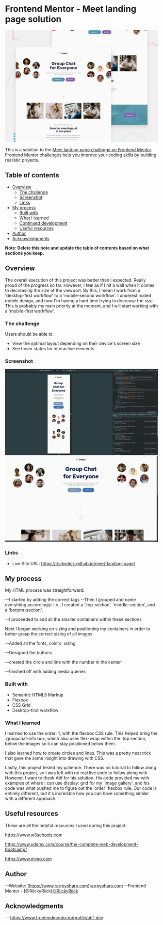 # Frontend Mentor - Meet landing page solution

<img src="./preview.jpg"/>

This is a solution to the [Meet landing page challenge on Frontend Mentor](https://www.frontendmentor.io/challenges/meet-landing-page-rbTDS6OUR). Frontend Mentor challenges help you improve your coding skills by building realistic projects. 

## Table of contents

- [Overview](#overview)
  - [The challenge](#the-challenge)
  - [Screenshot](#screenshot)
  - [Links](#links)
- [My process](#my-process)
  - [Built with](#built-with)
  - [What I learned](#what-i-learned)
  - [Continued development](#continued-development)
  - [Useful resources](#useful-resources)
- [Author](#author)
- [Acknowledgments](#acknowledgments)

**Note: Delete this note and update the table of contents based on what sections you keep.**

## Overview

The overall execution of this project was better than I expected. Really proud of the progress so far. However, I feel as if I hit a wall when it comes to decreasing the size of the viewport. By this, I mean I work from a 'desktop-first workflow' to a 'mobile-second workflow'. I underestimated mobile design, and now I'm having a hard time trying to decrease the size. This is probably my main priority at the moment, and I will start working with a 'mobile-first workflow'.

### The challenge

Users should be able to:

- View the optimal layout depending on their device's screen size
- See hover states for interactive elements

### Screenshot
<img src="./Meeting Landing Desktop Page.png"/>
<img src="./Meeting Landing Mobile Page.png"/>


### Links

- Live Site URL: https://riickyriick.github.io/meet-landing-page/

## My process

My HTML process was straightforward:

--I started by adding the correct tags
--Then I grouped and name everyhting accordingly: i.e., I created a '.top-section', 'middle-section', and a 'bottom-section'. 

--I proceeded to add all the smaller containers within these sections

Next I began working on sizing and positioning my containers in order to better grasp the correct sizing of all images 

--Added all the fonts, colors, sizing

--Designed the buttons 

--created the circle and line with the number in the center

--finished off with adding media queries 


### Built with

- Semantic HTML5 Markup
- Flexbox
- CSS Grid
- Desktop-first workflow

### What I learned

I learned to use the order: 1, with the flexbox CSS rule. This helped bring the .groupchat-info box, which also uses flex-wrap within the .top section, below the images so it can stay positioned below them.

I also learned how to create circles and lines. This was a pretty neat trick that gave me some insight into drawing with CSS. 

Lastly, this project tested my patience. There was no tutorial to follow along with this project, so I was left with no real live code to follow along with. However, I want to thank Atif for his solution. His code provided me with examples of where I can use display: grid for my 'image gallery', and his code was what pushed me to figure out the 'order' flexbox rule. Our code is entirely different, but it's incredible how you can have something similar with a different approach.

## Useful resources

These are all the helpful resources I used during this project:

https://www.w3schools.com

https://www.udemy.com/course/the-complete-web-development-bootcamp/

https://www.mimo.com

## Author

--Website: (https://www.rarroyoharo.com)<a href="https://www.rarroyoharo.com" target="_blank">rarroyoharo.com</a> 
--Frontend Mentor - [@RiickyRiick]<a href="https://www.frontendmentor.io/profile/RiickyRiick" target="_blank">@RiickyRiick</a> 



## Acknowledgments

-- https://www.frontendmentor.io/profile/atif-dev

